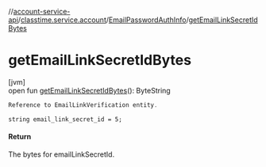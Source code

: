//[account-service-api](../../../index.md)/[classtime.service.account](../index.md)/[EmailPasswordAuthInfo](index.md)/[getEmailLinkSecretIdBytes](get-email-link-secret-id-bytes.md)

# getEmailLinkSecretIdBytes

[jvm]\
open fun [getEmailLinkSecretIdBytes](get-email-link-secret-id-bytes.md)(): ByteString

```kotlin
Reference to EmailLinkVerification entity.

```
`string email_link_secret_id = 5;`

#### Return

The bytes for emailLinkSecretId.

